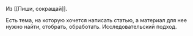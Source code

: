 Из [[Пиши, сокращай]].

Есть тема, на которую хочется написать статью, а материал для нее нужно найти, отобрать, обработать. Исследовательский подход.